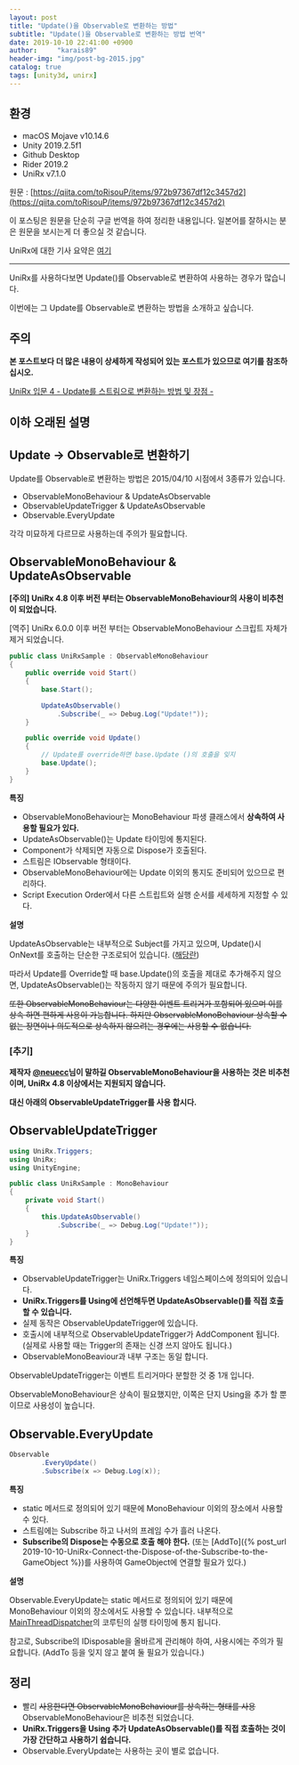 ```yaml
---
layout: post
title: "Update()을 Observable로 변환하는 방법"
subtitle: "Update()을 Observable로 변환하는 방법 번역"
date: 2019-10-10 22:41:00 +0900
author:     "karais89"
header-img: "img/post-bg-2015.jpg"
catalog: true
tags: [unity3d, unirx]
---
```



## 환경

- macOS Mojave v10.14.6
- Unity 2019.2.5f1
- Github Desktop
- Rider 2019.2
- UniRx v7.1.0

원문 : [https://qiita.com/toRisouP/items/972b97367df12c3457d2](https://qiita.com/toRisouP/items/972b97367df12c3457d2)

이 포스팅은 원문을 단순히 구글 번역을 하여 정리한 내용입니다. 일본어를 잘하시는 분은 원문을 보시는게 더 좋으실 것 같습니다. 

UniRx에 대한 기사 요약은 [여기](https://qiita.com/toRisouP/items/48b9fa25df64d3c6a392)

---

UniRx를 사용하다보면 Update()를 Observable로 변환하여 사용하는 경우가 많습니다.

이번에는 그 Update를 Observable로 변환하는 방법을 소개하고 싶습니다.

## 주의

**본 포스트보다 더 많은 내용이 상세하게 작성되어 있는 포스트가 있으므로 여기를 참조하십시오.**

[UniRx 입문 4 - Update를 스트림으로 변환하는 방법 및 장점 -](https://qiita.com/toRisouP/items/30c576c7b0a99f41fb87)

## 이하 오래된 설명

## Update → Observable로 변환하기

Update를 Observable로 변환하는 방법은 2015/04/10 시점에서 3종류가 있습니다.

- ObservableMonoBehaviour & UpdateAsObservable
- ObservableUpdateTrigger & UpdateAsObservable
- Observable.EveryUpdate

각각 미묘하게 다르므로 사용하는데 주의가 필요합니다.

## ObservableMonoBehaviour & UpdateAsObservable

**[주의] UniRx 4.8 이후 버전 부터는 ObservableMonoBehaviour의 사용이 비추천이 되었습니다.**

[역주] UniRx 6.0.0 이후 버전 부터는 ObservableMonoBehaviour 스크립트 자체가 제거 되었습니다.

```csharp
public class UniRxSample : ObservableMonoBehaviour
{
    public override void Start()
    {
        base.Start();

        UpdateAsObservable()
            .Subscribe(_ => Debug.Log("Update!"));
    }

    public override void Update()
    {
        // Update를 override하면 base.Update ()의 호출을 잊지
        base.Update();   
    }
}
```

**특징**

- ObservableMonoBehaviour는 MonoBehaviour 파생 클래스에서 **상속하여 사용할 필요가 있다.**
- UpdateAsObservable()는 Update 타이밍에 통지된다.
- Component가 삭제되면 자동으로 Dispose가 호출된다.
- 스트림은 IObservable<Unit> 형태이다.
- ObservableMonoBehaviour에는 Update 이외의 통지도 준비되어 있으므로 편리하다.
- Script Execution Order에서 다른 스트립트와 실행 순서를 세세하게 지정할 수 있다.

**설명**

UpdateAsObservable는 내부적으로 Subject를 가지고 있으며, Update()시 OnNext를 호출하는 단순한 구조로되어 있습니다. ([해당란](https://github.com/neuecc/UniRx/blob/4.8.0/Assets/UniRx/Scripts/UnityEngineBridge/ObservableMonoBehaviour.cs#L752-L755))

따라서 Update를 Override할 때 base.Update()의 호출을 제대로 추가해주지 않으면, UpdateAsObservable()는 작동하지 않기 때문에 주의가 필요합니다.

~~또한 ObservableMonoBehaviour는 다양한 이벤트 트리거가 포함되어 있으며 이를 상속 하면 편하게 사용이 가능합니다. 하지만 ObservableMonoBehaviour 상속할 수 없는 장면이나 의도적으로 상속하지 않으려는 경우에는 사용할 수 없습니다.~~

### [추기]

**제작자 [@neuecc](https://qiita.com/neuecc)님이 말하길 ObservableMonoBehaviour을 사용하는 것은 비추천이며, UniRx 4.8 이상에서는 지원되지 않습니다.**

**대신 아래의 ObservableUpdateTrigger를 사용 합시다.**

## ObservableUpdateTrigger

```csharp
using UniRx.Triggers;
using UniRx;
using UnityEngine;

public class UniRxSample : MonoBehaviour
{
    private void Start()
    {
        this.UpdateAsObservable()
            .Subscribe(_ => Debug.Log("Update!"));
    }
}
```

**특징**

- ObservableUpdateTrigger는 UniRx.Triggers 네임스페이스에 정의되어 있습니다.
- **UniRx.Triggers를 Using에 선언해두면 UpdateAsObservable()를 직접 호출할 수 있습니다.**
- 실제 동작은 ObservableUpdateTrigger에 있습니다.
- 호출시에 내부적으로 ObservableUpdateTrigger가 AddComponent 됩니다. (실제로 사용할 때는 Trigger의 존재는 신경 쓰지 않아도 됩니다.)
- ObservableMonoBeaviour과 내부 구조는 동일 합니다.

ObservableUpdateTrigger는 이벤트 트리거마다 분할한 것 중 1개 입니다.

ObservableMonoBehaviour은 상속이 필요했지만, 이쪽은 단지 Using을 추가 할 뿐이므로 사용성이 높습니다.

## Observable.EveryUpdate

```csharp
Observable
        .EveryUpdate()
        .Subscribe(x => Debug.Log(x));
```

**특징**

- static 메서드로 정의되어 있기 때문에 MonoBehaviour 이외의 장소에서 사용할 수 있다.
- 스트림에는 Subscribe 하고 나서의 프레임 수가 흘러 나온다.
- **Subscribe의 Dispose는 수동으로 호출 해야 한다.** (또는 [AddTo]({% post_url 2019-10-10-UniRx-Connect-the-Dispose-of-the-Subscribe-to-the-GameObject %})를 사용하여 GameObject에 연결할 필요가 있다.)

**설명**

Observable.EveryUpdate는 static 메서드로 정의되어 있기 때문에 MonoBehaviour 이외의 장소에서도 사용할 수 있습니다. 내부적으로 [MainThreadDispatcher](https://github.com/neuecc/UniRx/tree/7.1.0#microcoroutine)의 코루틴의 실행 타이밍에 통지 됩니다.

참고로, Subscribe의 IDisposable을 올바르게 관리해야 하여, 사용시에는 주의가 필요합니다. (AddTo 등을 잊지 않고 붙여 둘 필요가 있습니다.)

## 정리

- 빨리 ~~사용한다면 ObservableMonoBehaviour를 상속하는 형태를 사용~~ ObservableMonoBehaviour은 비추천 되었습니다.
- **UniRx.Triggers을 Using 추가 UpdateAsObservable()를 직접 호출하는 것이 가장 간단하고 사용하기 쉽습니다.**
- Observable.EveryUpdate는 사용하는 곳이 별로 없습니다.
